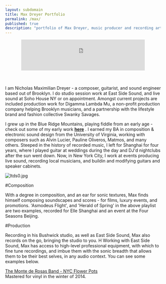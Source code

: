 ```yaml
---
layout: subdomain
title: Max Dreyer Portfolio
permalink: /max/
published: true
description: "portfolio of Max Dreyer, music producer and recording artist based in New York."
---
```




<center>
<iframe width="400" height="100" style="position: relative; display: block; width: 400px; height: 100px;" src="http://bandcamp.com/EmbeddedPlayer/v=2/album=1328762051/size=venti/bgcol=FFFFFF/linkcol=4285BB/transparent=true/" allowtransparency="true" frameborder="0"><a href="http://dirteater.dreyerprojects.info/album/working-portfolio">Working Portfolio</a></iframe>
</center>
<br><br>

I am Nicholas Maximilian Dreyer - a composer, guitarist, and sound engineer based out of Brooklyn. I do studio session work at East Side Sound, and live sound at Soho House NY or on appointment. Amongst current projects are included production work for Digamma Lambda Mu, a non-profit production company helping Brooklyn musicians, and a partnership with the lifestyle brand and fashion collective Swanky Savages.

I grew up in the Blue Ridge Mountains, playing fiddle from an early age - check out some of my early work <a href="http://dreyerprojects.info/recordings/ltds/"><b>here</a></b> . I earned my BA in composition & electronic sound design from the University of Virginia, working with composers such as Alvin Lucier, Pauline Oliveros, Matmos, and many others. Steeped in the history of recorded music, I left for Shanghai for four years, where I played guitar at weddings during the day and DJ'd nightclubs after the sun went down. Now, in New York City, I work at events producing live sound, recording local musicians, and buildin and modifying guitars and speaker cabinets.

![ltds0.jpg]({{site.baseurl}}/images/ltds0.jpg)

#Composition

With a degree in composition, and an ear for sonic textures, Max finds himself composing soundscapes and scores - for films, luxury events, and promotions. 'Asmodeus Flight', and 'Herald of Spring' in the above playlist are two examples, recorded for Elle Shanghai and an event at the Four Seasons Beijing.

#Production

Recording in his Bushwick studio, as well as East Side Sound, Max also records on the go, bringing the studio to you. H
Working with East Side Sound, Max has access to high-level professional equipment, with which to fine tune recordings, and imbue them with the sonic breadth that allows them to be their best selves, in any audio context. You can see some examples below.

<a href="https://themontederosasband.bandcamp.com/"> 
The Monte de Rosas Band - NYC Flower Pots</a><br>
Mastered for vinyl in the winter of 2014.
